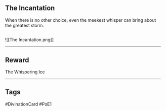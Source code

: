 ## The Incantation
When there is no other choice, even the meekest whisper can bring about the greatest storm.
## 
![[The Incantation.png]]

---
## Reward
The Whispering Ice

---
## Tags
#DivinationCard
#PoE1